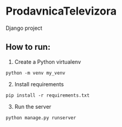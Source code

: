 # ProdavnicaTelevizora
Django project

## How to run:

1. Create a Python virtualenv
<pre><code>python -m venv my_venv</code></pre>

2. Install requirements
<pre><code>pip install -r requirements.txt</code></pre>

3. Run the server
<pre><code>python manage.py runserver</code></pre>

